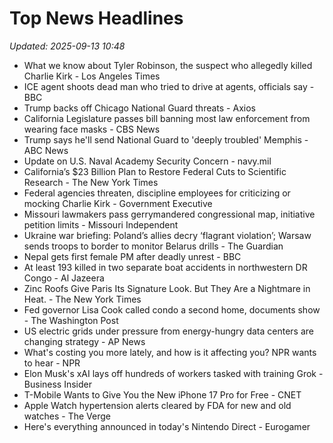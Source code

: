 # Top News Headlines

_Updated: 2025-09-13 10:48_

- What we know about Tyler Robinson, the suspect who allegedly killed Charlie Kirk - Los Angeles Times
- ICE agent shoots dead man who tried to drive at agents, officials say - BBC
- Trump backs off Chicago National Guard threats - Axios
- California Legislature passes bill banning most law enforcement from wearing face masks - CBS News
- Trump says he'll send National Guard to 'deeply troubled' Memphis - ABC News
- Update on U.S. Naval Academy Security Concern - navy.mil
- California’s $23 Billion Plan to Restore Federal Cuts to Scientific Research - The New York Times
- Federal agencies threaten, discipline employees for criticizing or mocking Charlie Kirk - Government Executive
- Missouri lawmakers pass gerrymandered congressional map, initiative petition limits - Missouri Independent
- Ukraine war briefing: Poland’s allies decry ‘flagrant violation’; Warsaw sends troops to border to monitor Belarus drills - The Guardian
- Nepal gets first female PM after deadly unrest - BBC
- At least 193 killed in two separate boat accidents in northwestern DR Congo - Al Jazeera
- Zinc Roofs Give Paris Its Signature Look. But They Are a Nightmare in Heat. - The New York Times
- Fed governor Lisa Cook called condo a second home, documents show - The Washington Post
- US electric grids under pressure from energy-hungry data centers are changing strategy - AP News
- What's costing you more lately, and how is it affecting you? NPR wants to hear - NPR
- Elon Musk's xAI lays off hundreds of workers tasked with training Grok - Business Insider
- T-Mobile Wants to Give You the New iPhone 17 Pro for Free - CNET
- Apple Watch hypertension alerts cleared by FDA for new and old watches - The Verge
- Here's everything announced in today's Nintendo Direct - Eurogamer